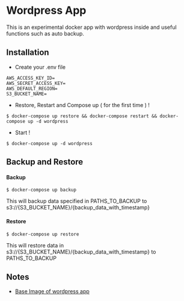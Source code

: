 # Wordpress App

This is an experimental docker app with wordpress inside and useful functions such as auto backup.

## Installation

  - Create your .env file
```
AWS_ACCESS_KEY_ID=
AWS_SECRET_ACCESS_KEY=
AWS_DEFAULT_REGION=
S3_BUCKET_NAME=
```

  - Restore, Restart and Compose up ( for the first time ) !
```
$ docker-compose up restore && docker-compose restart && docker-compose up -d wordpress
```

  - Start !
```
$ docker-compose up -d wordpress
```

## Backup and Restore

#### Backup
```
$ docker-compose up backup
```
This will backup data specified in PATHS_TO_BACKUP to s3://{S3_BUCKET_NAME}/{backup_data_with_timestamp}

#### Restore
```
$ docker-compose up restore
```
This will restore data in s3://{S3_BUCKET_NAME}/{backup_data_with_timestamp} to PATHS_TO_BACKUP

## Notes

- [Base Image of wordpress app](https://github.com/eugeneware/docker-wordpress-nginx)
